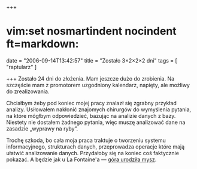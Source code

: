 +++
# vim:set nosmartindent nocindent ft=markdown:
date = "2006-09-14T13:42:57"
title = "Zostało 3×2×2×2 dni"
tags = [ "raptularz" ]

+++
Zostało 24 dni do złożenia. Mam jeszcze dużo do zrobienia. Na szczęście mam z
promotorem uzgodniony kalendarz, napięty, ale możliwy do zrealizowania.

Chciałbym żeby pod koniec mojej pracy znalazł się zgrabny przykład analizy.
Usiłowałem nakłonić znajomych chirurgów do wymyślenia pytania, na które
mógłbym odpowiedzieć, bazując na analizie danych z bazy. Niestety nie dostałem
żadnego pytania, więc muszę analizować dane na zasadzie „wyprawy na ryby”.

Trochę szkoda, bo cała moja praca traktuje o tworzeniu systemu informacyjnego,
strukturach danych, przeprowadza operacje które mają ułatwić analizowanie
danych. Przydałoby się na koniec coś faktycznie pokazać. A będzie jak u La
Fontaine'a — [góra urodziła
mysz](http://www.gajdaw.pl/wiersze/jean_de_la_fontaine/gora_i_mysz.html).
